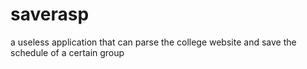 # saverasp
a useless application that can parse the college website and save the schedule of a certain group

